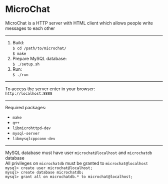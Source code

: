 # MicroChat

MicroChat is a HTTP server with HTML client which allows people write messages to each other

---

1. Build:  
`$ cd /path/to/microchat/`  
`$ make`  
2. Prepare MySQL database:  
`$ ./setup.sh`
3. Run:  
`$ ./run`  

---

To access the server enter in your browser:  
`http://localhost:8888`

---

Required packages:
+ `make`  
+ `g++`  
+ `libmicrohttpd-dev`  
+ `mysql-server`  
+ `libmysqlcppconn-dev`  

---

MySQL database must have user `microchat@localhost` and `microchatdb` database  
All privileges on `microchatdb` must be granted to `microchat@localhost`  
`mysql> create user microchat@localhost;`  
`mysql> create database microchatdb;`  
`mysql> grant all on microchatdb.* to microchat@localhost;`  
